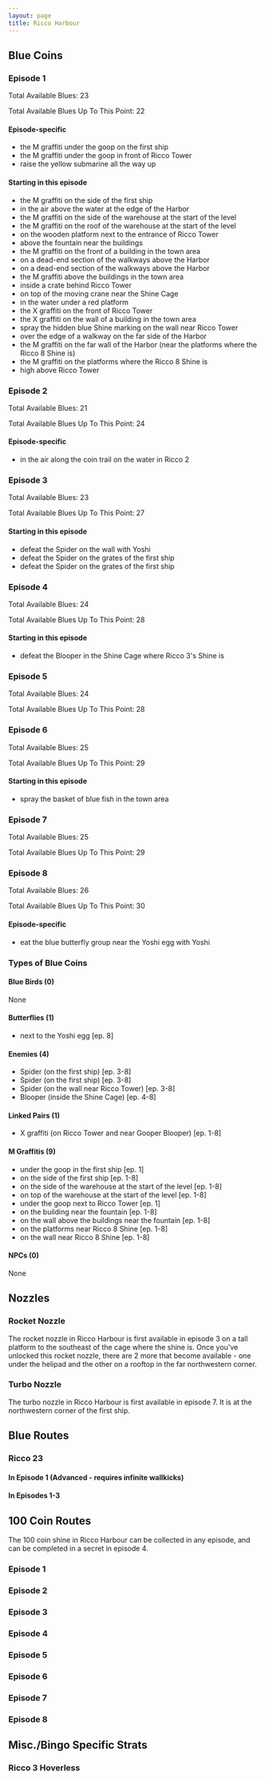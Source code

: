 ```yaml
---
layout: page
title: Ricco Harbour
---
```


## Blue Coins ##

### Episode 1 ###
Total Available Blues: 23

Total Available Blues Up To This Point: 22

#### Episode-specific ####
- the M graffiti under the goop on the first ship
- the M graffiti under the goop in front of Ricco Tower
- raise the yellow submarine all the way up

#### Starting in this episode ####
- the M graffiti on the side of the first ship
- in the air above the water at the edge of the Harbor
- the M graffiti on the side of the warehouse at the start of the level
- the M graffiti on the roof of the warehouse at the start of the level
- on the wooden platform next to the entrance of Ricco Tower
- above the fountain near the buildings
- the M graffiti on the front of a building in the town area
- on a dead-end section of the walkways above the Harbor
- on a dead-end section of the walkways above the Harbor
- the M graffiti above the buildings in the town area
- inside a crate behind Ricco Tower
- on top of the moving crane near the Shine Cage
- in the water under a red platform
- the X graffiti on the front of Ricco Tower
- the X graffiti on the wall of a building in the town area
- spray the hidden blue Shine marking on the wall near Ricco Tower
- over the edge of a walkway on the far side of the Harbor
- the M graffiti on the far wall of the Harbor (near the platforms where the Ricco 8 Shine is)
- the M graffiti on the platforms where the Ricco 8 Shine is
- high above Ricco Tower

### Episode 2 ###
Total Available Blues: 21

Total Available Blues Up To This Point: 24

#### Episode-specific ####
- in the air along the coin trail on the water in Ricco 2

### Episode 3 ###
Total Available Blues: 23

Total Available Blues Up To This Point: 27

#### Starting in this episode ####
- defeat the Spider on the wall with Yoshi
- defeat the Spider on the grates of the first ship
- defeat the Spider on the grates of the first ship

### Episode 4 ###
Total Available Blues: 24

Total Available Blues Up To This Point: 28

#### Starting in this episode ####
- defeat the Blooper in the Shine Cage where Ricco 3's Shine is

### Episode 5 ###
Total Available Blues: 24

Total Available Blues Up To This Point: 28

### Episode 6 ###
Total Available Blues: 25

Total Available Blues Up To This Point: 29

#### Starting in this episode ####
- spray the basket of blue fish in the town area

### Episode 7 ###
Total Available Blues: 25

Total Available Blues Up To This Point: 29

### Episode 8 ###
Total Available Blues: 26

Total Available Blues Up To This Point: 30

#### Episode-specific ####
- eat the blue butterfly group near the Yoshi egg with Yoshi

### Types of Blue Coins ###
#### Blue Birds (0) ####
None

#### Butterflies (1) ####
- next to the Yoshi egg [ep. 8]

#### Enemies (4) ####
- Spider (on the first ship) [ep. 3-8]
- Spider (on the first ship) [ep. 3-8]
- Spider (on the wall near Ricco Tower) [ep. 3-8]
- Blooper (inside the Shine Cage) [ep. 4-8]

#### Linked Pairs (1) ####
- X graffiti (on Ricco Tower and near Gooper Blooper) [ep. 1-8]

#### M Graffitis (9) ####
- under the goop in the first ship [ep. 1]
- on the side of the first ship [ep. 1-8]
- on the side of the warehouse at the start of the level [ep. 1-8]
- on top of the warehouse at the start of the level [ep. 1-8]
- under the goop next to Ricco Tower [ep. 1]
- on the building near the fountain [ep. 1-8]
- on the wall above the buildings near the fountain [ep. 1-8]
- on the platforms near Ricco 8 Shine [ep. 1-8]
- on the wall near Ricco 8 Shine [ep. 1-8]

#### NPCs (0) ####
None

## Nozzles ##

### Rocket Nozzle ###
The rocket nozzle in Ricco Harbour is first available in episode 3
on a tall platform to the southeast of the cage where the shine
is. Once you've unlocked this rocket nozzle, there are 2 more that
become available - one under the helipad and the other on a rooftop
in the far northwestern corner.

### Turbo Nozzle ###
The turbo nozzle in Ricco Harbour is first available in episode 7.
It is at the northwestern corner of the first ship.

## Blue Routes ##
### Ricco 23 ###
#### In Episode 1 (Advanced - requires infinite wallkicks) ####

#### In Episodes 1-3 ####

## 100 Coin Routes ##
The 100 coin shine in Ricco Harbour can be collected in any
episode, and can be completed in a secret in episode 4.

### Episode 1 ###

### Episode 2 ###

### Episode 3 ###

### Episode 4 ###

### Episode 5 ###

### Episode 6 ###

### Episode 7 ###

### Episode 8 ###

## Misc./Bingo Specific Strats ##
### Ricco 3 Hoverless ###
